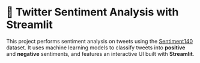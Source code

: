 # 🧠 Twitter Sentiment Analysis with Streamlit

This project performs sentiment analysis on tweets using the [Sentiment140](https://www.kaggle.com/datasets/kazanova/sentiment140?resource=download) dataset. It uses machine learning models to classify tweets into **positive** and **negative** sentiments, and features an interactive UI built with **Streamlit**.
